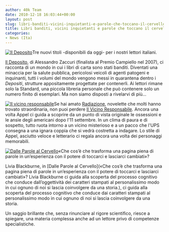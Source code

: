 ```yaml
---
author: 40k Team
date: 2010-12-18 16:03:44+00:00
layout: post
slug: libri-banditi-vicini-inquietanti-e-parole-che-toccano-il-cervello
title: Libri banditi, vicini inquietanti e parole che toccano il cervello
categories:
- News (Ita)
---
```


[![Il Deposito](http://www.40kbooks.com/wp-content/uploads/zaccuri_it_t.png)](http://www.40kbooks.com/?page_id=133&category=14&product_id=44)Tre nuovi titoli -disponibili da oggi- per i nostri lettori italiani.

[Il Deposito](http://www.40kbooks.com/?page_id=133&category=14&product_id=44), di Alessandro Zaccuri (finalista al Premio Campiello nel 2007), ci racconta di un mondo in cui i libri di carta sono stati banditi.
Diventati una minaccia per la  salute pubblica, pericolosi veicoli di agenti patogeni e inquinanti, tutti i volumi del mondo vengono messi in quarantena dentro i _Depositi_, strutture appositamente progettate per contenerli. Ai lettori rimane solo la Standard, una piccola libreria personale che può contenere solo un numero finito di esemplari.
Ma non siamo disposti a rivelarvi di più...

[![Il vicino responsabile](http://www.40kbooks.com/wp-content/uploads/appel1_it_t.png)](http://www.40kbooks.com/?page_id=133&category=14&product_id=41)Se hai amato [Radiazione](http://www.40kbooks.com/?page_id=133&category=14&product_id=26), novelette che molti hanno trovato straordinaria, non puoi perdere [Il Vicino Responsabile](http://www.40kbooks.com/?page_id=133&category=14&product_id=41). Ancora una volta Appel ci guida a scoprire da un punto di vista originale le ossessioni e le ansie degli americani dopo l'11 settembre. In un clima di paura e di sospetto, tutto ruota intorno a un vicino misterioso e a un pacco che l'UPS consegna a una ignara coppia che si vedrà costretta a indagare.
Lo stile di Appel, asciutto veloce e letterario ci regala ancora una volta dei personaggi memorabili.

[![Dalle Parole al Cervello](http://www.40kbooks.com/wp-content/uploads/livia_it_t.png)](http://www.40kbooks.com/?page_id=133&category=7&product_id=43)«Che cos’è che trasforma una pagina piena di parole in un’esperienza con  il potere di toccarci e lasciarci cambiati»?

Livia Blackburne, in [Dalle Parole al Cervello](«Che cos’è che trasforma una pagina piena di parole in un’esperienza con il potere di toccarci e lasciarci cambiati»?  Livia Blackburne ci guida alla scoperta del processo cognitivo che conduce dall’oggettività dei caratteri stampati al personalissimo modo in cui ognuno di noi si lascia coinvolgere da una storia.), ci  guida  alla scoperta del processo cognitivo che conduce dai  caratteri stampati al personalissimo modo in cui ognuno di noi si  lascia  coinvolgere da una storia.

Un saggio brillante che, senza rinunciare al rigore scientifico, riesce a spiegare, una materia complessa anche ad un lettore privo di competenze specialistiche.
